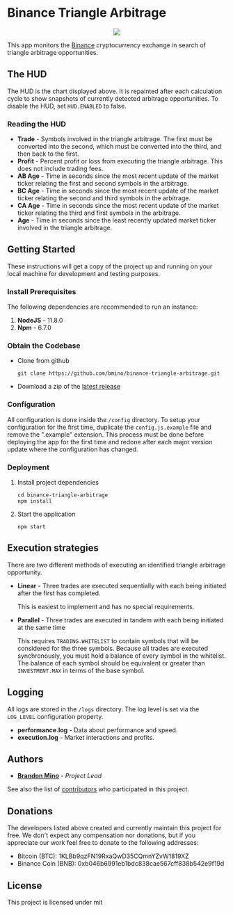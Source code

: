 # Binance Triangle Arbitrage

<p align="center">
    <img src="https://github.com/bmino/binance-triangle-arbitrage/blob/master/src/resources/mainDisplay.png">
</p>

This app monitors the [Binance](https://www.binance.com) cryptocurrency exchange in search of triangle arbitrage opportunities.

## The HUD
The HUD is the chart displayed above. It is repainted after each calculation cycle to show snapshots of currently detected
arbitrage opportunities. To disable the HUD, set `HUD.ENABLED` to false.


### Reading the HUD
* **Trade** - Symbols involved in the triangle arbitrage. The first must be converted into the second, which must be converted into the third, and then back to the first.
* **Profit** - Percent profit or loss from executing the triangle arbitrage. This does not include trading fees.
* **AB Age** - Time in seconds since the most recent update of the market ticker relating the first and second symbols in the arbitrage.
* **BC Age** - Time in seconds since the most recent update of the market ticker relating the second and third symbols in the arbitrage.
* **CA Age** - Time in seconds since the most recent update of the market ticker relating the third and first symbols in the arbitrage.
* **Age** - Time in seconds since the least recently updated market ticker involved in the triangle arbitrage.


## Getting Started
These instructions will get a copy of the project up and running on your local machine for development and testing purposes.


### Install Prerequisites
The following dependencies are recommended to run an instance:

1. **NodeJS** - 11.8.0
2. **Npm** - 6.7.0


### Obtain the Codebase
* Clone from github
    ```
    git clone https://github.com/bmino/binance-triangle-arbitrage.git
    ```
* Download a zip of the [latest release](https://github.com/bmino/binance-triangle-arbitrage/releases/latest)


### Configuration
All configuration is done inside the `/config` directory.
To setup your configuration for the first time, duplicate the `config.js.example` file and remove the ".example" extension.
This process must be done before deploying the app for the first time and redone after each major version update where the configuration has changed.


### Deployment

1. Install project dependencies
    ```
    cd binance-triangle-arbitrage
    npm install
    ```

2. Start the application
    ```
    npm start
    ```


## Execution strategies
There are two different methods of executing an identified triangle arbitrage opportunity.

* **Linear** - Three trades are executed sequentially with each being initiated after the first has completed.
    
    This is easiest to implement and has no special requirements.
    
* **Parallel** - Three trades are executed in tandem with each being initiated at the same time

    This requires `TRADING.WHITELIST` to contain symbols that will be considered for the three symbols.
    Because all trades are executed synchronously, you must hold a balance of every symbol in the whitelist.
    The balance of each symbol should be equivalent or greater than `INVESTMENT.MAX` in terms of the base symbol.


## Logging
All logs are stored in the `/logs` directory. The log level is set via the `LOG_LEVEL` configuration property.

* **performance.log** - Data about performance and speed.
* **execution.log** - Market interactions and profits.


## Authors
* **[Brandon Mino](https://github.com/bmino)** - *Project Lead*

See also the list of [contributors](https://github.com/bmino/binance-triangle-arbitrage/contributors) who participated in this project.


## Donations
The developers listed above created and currently maintain this project for free.
We don't expect any compensation nor donations, but if you appreciate our work feel free to donate to the following addresses:

* Bitcoin (BTC): 1KLBb9qzFN19RxaQwD35CQmnYZvW1819XZ
* Binance Coin (BNB): 0xb046b6991eb1bdc838cae567cff838b542e9f19d


## License
This project is licensed under mit

